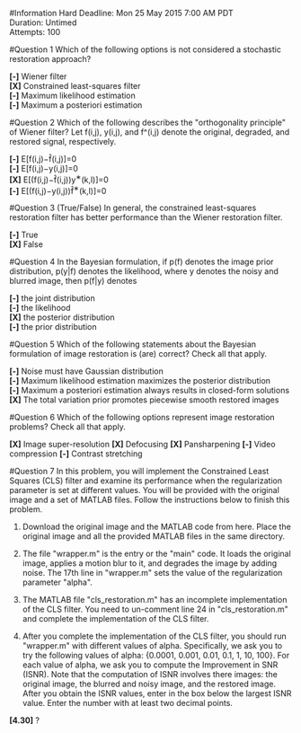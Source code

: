 #Information
Hard Deadline: 	Mon 25 May 2015 7:00 AM PDT  
Duration: Untimed  
Attempts: 100  

#Question 1
Which of the following options is not considered a stochastic restoration approach?

**[-]** Wiener filter  
**[X]** Constrained least-squares filter  
**[-]** Maximum likelihood estimation  
**[-]** Maximum a posteriori estimation  

#Question 2
Which of the following describes the "orthogonality principle" of Wiener filter? Let f(i,j), y(i,j), and f^(i,j) denote the original, degraded, and restored signal, respectively.

**[-]** E[f(i,j)−f&#770;(i,j)]=0  
**[-]** E[f(i,j)−y(i,j)]=0  
**[X]** E[(f(i,j)−f&#770;(i,j))y<sup>∗</sup>(k,l)]=0   
**[-]** E[(f(i,j)−y(i,j))f&#770;<sup>∗</sup>(k,l)]=0    


#Question 3
(True/False) In general, the constrained least-squares restoration filter has better performance than the Wiener restoration filter.

**[-]** True  
**[X]** False  


#Question 4
In the Bayesian formulation, if p(f) denotes the image prior distribution, p(y|f) denotes the likelihood, where y denotes the noisy and blurred image, then p(f|y) denotes

**[-]** the joint distribution  
**[-]** the likelihood  
**[X]** the posterior distribution  
**[-]** the prior distribution  


#Question 5
Which of the following statements about the Bayesian formulation of image restoration is (are) correct? Check all that apply.

**[-]** Noise must have Gaussian distribution  
**[-]** Maximum likelihood estimation maximizes the posterior distribution  
**[-]** Maximum a posteriori estimation always results in closed-form solutions  
**[X]** The total variation prior promotes piecewise smooth restored images  


#Question 6
Which of the following options represent image restoration problems? Check all that apply.

**[X]** Image super-resolution
**[X]** Defocusing
**[X]** Pansharpening
**[-]** Video compression
**[-]** Contrast stretching


#Question 7
In this problem, you will implement the Constrained Least Squares (CLS) filter and examine its performance when the regularization parameter is set at different values. You will be provided with the original image and a set of MATLAB files. Follow the instructions below to finish this problem.

1. Download the original image and the MATLAB code from here. Place the original image and all the provided MATLAB files in the same directory.

2. The file "wrapper.m" is the entry or the "main" code. It loads the original image, applies a motion blur to it, and degrades the image by adding noise. The 17th line in "wrapper.m" sets the value of the regularization parameter "alpha".

3. The MATLAB file "cls_restoration.m" has an incomplete implementation of the CLS filter. You need to un-comment line 24 in "cls_restoration.m" and complete the implementation of the CLS filter.

4. After you complete the implementation of the CLS filter, you should run "wrapper.m" with different values of alpha. Specifically, we ask you to try the following values of alpha: {0.0001, 0.001, 0.01, 0.1, 1, 10, 100}. For each value of alpha, we ask you to compute the Improvement in SNR (ISNR). Note that the computation of ISNR involves there images: the original image, the blurred and noisy image, and the restored image. After you obtain the ISNR values, enter in the box below the largest ISNR value. Enter the number with at least two decimal points.

**[4.30]** ?
